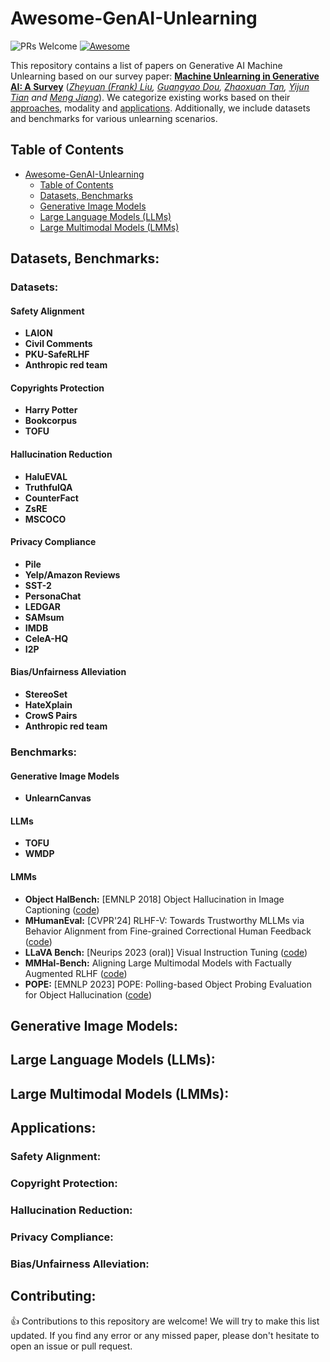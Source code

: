 # Awesome-GenAI-Unlearning
![PRs Welcome](https://img.shields.io/badge/PRs-Welcome-green)  [![Awesome](https://awesome.re/badge.svg)](https://awesome.re) 


This repository contains a list of papers on Generative AI Machine Unlearning based on our survey paper: [**Machine Unlearning in Generative AI: A Survey**](https://arxiv.org/abs/2312.11518) (*[Zheyuan (Frank) Liu](https://franciscoliu.github.io/), [Guangyao Dou](https://guangyaodou.github.io/), [Zhaoxuan Tan](https://zhaoxuan.info/), [Yijun Tian](https://www.yijuntian.com/) and [Meng Jiang](http://www.meng-jiang.com/)*).
We categorize existing works based on their [approaches](), modality and [applications](). Additionally, we include datasets and benchmarks for various unlearning scenarios. 


## Table of Contents
- [Awesome-GenAI-Unlearning ](#awesome-genai-unlearning-)
  - [Table of Contents](#table-of-contents)
  - [Datasets, Benchmarks](#datasets-benchmarks)
  - [Generative Image Models](#generative-image-models)
  - [Large Language Models (LLMs)](#large-language-models-(LLMs))
  - [Large Multimodal Models (LMMs)](#large-multimodal-models-(LMMs))

  
## Datasets, Benchmarks:

### Datasets:
#### Safety Alignment
- **LAION**
- **Civil Comments**
- **PKU-SafeRLHF**
- **Anthropic red team**

#### Copyrights Protection
- **Harry Potter**
- **Bookcorpus**
- **TOFU**

#### Hallucination Reduction 
- **HaluEVAL**
- **TruthfulQA**
- **CounterFact**
- **ZsRE**
- **MSCOCO**

#### Privacy Compliance
- **Pile**
- **Yelp/Amazon Reviews**
- **SST-2**
- **PersonaChat**
- **LEDGAR**
- **SAMsum**
- **IMDB**
- **CeleA-HQ**
- **I2P**

#### Bias/Unfairness Alleviation
- **StereoSet**
- **HateXplain**
- **CrowS Pairs**
- **Anthropic red team**

### Benchmarks:
#### Generative Image Models
- **UnlearnCanvas**

#### LLMs
- **TOFU**
- **WMDP**


#### LMMs
- **Object HalBench:** [EMNLP 2018] Object Hallucination in Image Captioning ([code](https://github.com/LisaAnne/Hallucination))
- **MHumanEval:** [CVPR'24] RLHF-V: Towards Trustworthy MLLMs via Behavior Alignment from Fine-grained Correctional Human Feedback ([code](https://github.com/RLHF-V/RLHF-V))
- **LLaVA Bench:** [Neurips 2023 (oral)] Visual Instruction Tuning ([code](https://github.com/haotian-liu/LLaVA/blob/main/docs/LLaVA_Bench.md))
- **MMHal-Bench:** Aligning Large Multimodal Models with Factually Augmented RLHF ([code](https://huggingface.co/datasets/Shengcao1006/MMHal-Bench))
- **POPE:** [EMNLP 2023] POPE: Polling-based Object Probing Evaluation for Object Hallucination ([code](https://github.com/RUCAIBox/POPE))

## Generative Image Models:


## Large Language Models (LLMs):


## Large Multimodal Models (LMMs):


## Applications:
### Safety Alignment:


### Copyright Protection:


### Hallucination Reduction:

### Privacy Compliance:

### Bias/Unfairness Alleviation:






## Contributing:
👍 Contributions to this repository are welcome! 
We will try to make this list updated. If you find any error or any missed paper, please don't hesitate to open an issue or pull request.

